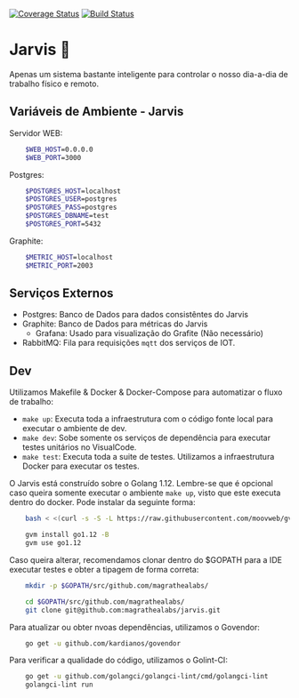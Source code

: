 [![Coverage Status](https://coveralls.io/repos/github/magrathealabs/jarvis/badge.svg)](https://coveralls.io/github/magrathealabs/jarvis)
[![Build Status](https://travis-ci.org/magrathealabs/jarvis.svg?branch=master)](https://travis-ci.org/magrathealabs/jarvis)

# Jarvis :robot:

Apenas um sistema bastante inteligente para controlar o nosso dia-a-dia de trabalho físico e remoto.

## Variáveis de Ambiente - Jarvis

Servidor WEB:
```sh
    $WEB_HOST=0.0.0.0
    $WEB_PORT=3000
```

Postgres:
```sh
    $POSTGRES_HOST=localhost
    $POSTGRES_USER=postgres
    $POSTGRES_PASS=postgres
    $POSTGRES_DBNAME=test
    $POSTGRES_PORT=5432
```

Graphite:
```sh
    $METRIC_HOST=localhost
    $METRIC_PORT=2003
```

## Serviços Externos

 - Postgres: Banco de Dados para dados consistêntes do Jarvis
 - Graphite: Banco de Dados para métricas do Jarvis
   - Grafana: Usado para visualização do Grafite (Não necessário)
 - RabbitMQ: Fila para requisições `mqtt` dos serviços de IOT.

## Dev

Utilizamos Makefile & Docker & Docker-Compose para automatizar o fluxo de trabalho:

 - `make up`: Executa toda a infraestrutura com o código fonte local para executar o ambiente de dev.
 - `make dev`: Sobe somente os serviços de dependência para executar testes unitários no VisualCode.
 - `make test`: Executa toda a suite de testes. Utilizamos a infraestrutura Docker para executar os testes.

O Jarvis está construído sobre o Golang 1.12. Lembre-se que é opcional caso queira somente executar o ambiente `make up`, visto que este executa dentro do docker. Pode instalar da seguinte forma:

```sh
    bash < <(curl -s -S -L https://raw.githubusercontent.com/moovweb/gvm/master/binscripts/gvm-installer)

    gvm install go1.12 -B
    gvm use go1.12
```

Caso queira alterar, recomendamos clonar dentro do $GOPATH para a IDE executar testes e obter a tipagem de forma correta:

```sh
    mkdir -p $GOPATH/src/github.com/magrathealabs/

    cd $GOPATH/src/github.com/magrathealabs/
    git clone git@github.com:magrathealabs/jarvis.git
```

Para atualizar ou obter nvoas dependências, utilizamos o Govendor:

```sh
    go get -u github.com/kardianos/govendor
```

Para verificar a qualidade do código, utilizamos o Golint-CI:

```sh
    go get -u github.com/golangci/golangci-lint/cmd/golangci-lint
    golangci-lint run
```


